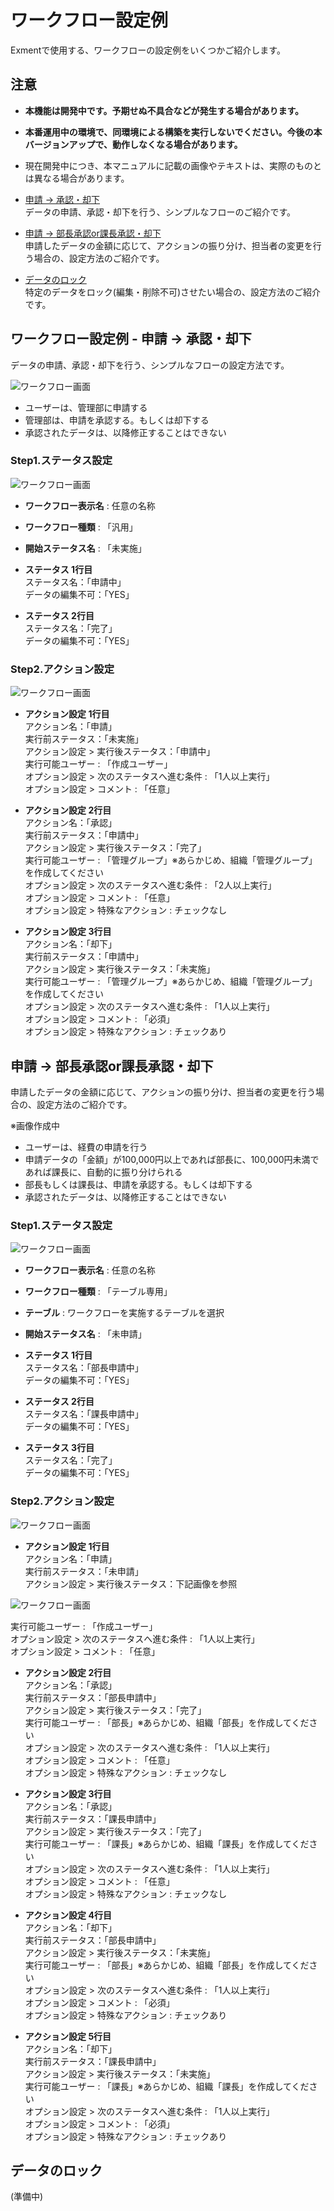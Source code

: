 # ワークフロー設定例
Exmentで使用する、ワークフローの設定例をいくつかご紹介します。

## 注意
- **本機能は開発中です。予期せぬ不具合などが発生する場合があります。**
- **本番運用中の環境で、同環境による構築を実行しないでください。今後の本バージョンアップで、動作しなくなる場合があります。**
- 現在開発中につき、本マニュアルに記載の画像やテキストは、実際のものとは異なる場合があります。

- [申請 → 承認・却下](#example1)  
データの申請、承認・却下を行う、シンプルなフローのご紹介です。  


- [申請 → 部長承認or課長承認・却下](#example2)  
申請したデータの金額に応じて、アクションの振り分け、担当者の変更を行う場合の、設定方法のご紹介です。  


- [データのロック](#example3)  
特定のデータをロック(編集・削除不可)させたい場合の、設定方法のご紹介です。  




<h2 id="example1">ワークフロー設定例 - 申請 → 承認・却下</h2>
データの申請、承認・却下を行う、シンプルなフローの設定方法です。  

![ワークフロー画面](img/workflow/workflow1.png)  
- ユーザーは、管理部に申請する
- 管理部は、申請を承認する。もしくは却下する
- 承認されたデータは、以降修正することはできない


### Step1.ステータス設定

![ワークフロー画面](img/workflow/workflow_status1.png)  

- **ワークフロー表示名** : 任意の名称

- **ワークフロー種類** : 「汎用」

- **開始ステータス名** : 「未実施」

- **ステータス 1行目**  
ステータス名：「申請中」  
データの編集不可：「YES」  

- **ステータス 2行目**  
ステータス名：「完了」  
データの編集不可：「YES」  


### Step2.アクション設定

![ワークフロー画面](img/workflow/workflow_action0.png)  

- **アクション設定 1行目**  
アクション名：「申請」  
実行前ステータス：「未実施」  
アクション設定 > 実行後ステータス：「申請中」  
実行可能ユーザー : 「作成ユーザー」  
オプション設定 > 次のステータスへ進む条件 : 「1人以上実行」  
オプション設定 > コメント : 「任意」  


- **アクション設定 2行目**  
アクション名：「承認」  
実行前ステータス：「申請中」  
アクション設定 > 実行後ステータス：「完了」  
実行可能ユーザー : 「管理グループ」※あらかじめ、組織「管理グループ」を作成してください  
オプション設定 > 次のステータスへ進む条件 : 「2人以上実行」  
オプション設定 > コメント : 「任意」  
オプション設定 > 特殊なアクション : チェックなし  


- **アクション設定 3行目**  
アクション名：「却下」  
実行前ステータス：「申請中」  
アクション設定 > 実行後ステータス：「未実施」  
実行可能ユーザー : 「管理グループ」※あらかじめ、組織「管理グループ」を作成してください  
オプション設定 > 次のステータスへ進む条件 : 「1人以上実行」  
オプション設定 > コメント : 「必須」  
オプション設定 > 特殊なアクション : チェックあり  











<h2 id="example2">申請 → 部長承認or課長承認・却下</h2>
申請したデータの金額に応じて、アクションの振り分け、担当者の変更を行う場合の、設定方法のご紹介です。    

※画像作成中  
  
- ユーザーは、経費の申請を行う
- 申請データの「金額」が100,000円以上であれば部長に、100,000円未満であれば課長に、自動的に振り分けられる
- 部長もしくは課長は、申請を承認する。もしくは却下する
- 承認されたデータは、以降修正することはできない


### Step1.ステータス設定

![ワークフロー画面](img/workflow/workflow_example2_1.png)  

- **ワークフロー表示名** : 任意の名称

- **ワークフロー種類** : 「テーブル専用」

- **テーブル** : ワークフローを実施するテーブルを選択

- **開始ステータス名** : 「未申請」

- **ステータス 1行目**  
ステータス名：「部長申請中」  
データの編集不可：「YES」  

- **ステータス 2行目**  
ステータス名：「課長申請中」  
データの編集不可：「YES」  

- **ステータス 3行目**  
ステータス名：「完了」  
データの編集不可：「YES」  


### Step2.アクション設定

![ワークフロー画面](img/workflow/workflow_example2_2.png)  

- **アクション設定 1行目**  
アクション名：「申請」  
実行前ステータス：「未申請」  
アクション設定 > 実行後ステータス：下記画像を参照  

![ワークフロー画面](img/workflow/workflow_example2_3.png)  

実行可能ユーザー : 「作成ユーザー」  
オプション設定 > 次のステータスへ進む条件 : 「1人以上実行」  
オプション設定 > コメント : 「任意」  


- **アクション設定 2行目**  
アクション名：「承認」  
実行前ステータス：「部長申請中」  
アクション設定 > 実行後ステータス：「完了」  
実行可能ユーザー : 「部長」※あらかじめ、組織「部長」を作成してください  
オプション設定 > 次のステータスへ進む条件 : 「1人以上実行」  
オプション設定 > コメント : 「任意」  
オプション設定 > 特殊なアクション : チェックなし  


- **アクション設定 3行目**  
アクション名：「承認」  
実行前ステータス：「課長申請中」  
アクション設定 > 実行後ステータス：「完了」  
実行可能ユーザー : 「課長」※あらかじめ、組織「課長」を作成してください  
オプション設定 > 次のステータスへ進む条件 : 「1人以上実行」  
オプション設定 > コメント : 「任意」  
オプション設定 > 特殊なアクション : チェックなし  


- **アクション設定 4行目**  
アクション名：「却下」  
実行前ステータス：「部長申請中」  
アクション設定 > 実行後ステータス：「未実施」  
実行可能ユーザー : 「部長」※あらかじめ、組織「部長」を作成してください  
オプション設定 > 次のステータスへ進む条件 : 「1人以上実行」  
オプション設定 > コメント : 「必須」  
オプション設定 > 特殊なアクション : チェックあり  


- **アクション設定 5行目**  
アクション名：「却下」  
実行前ステータス：「課長申請中」  
アクション設定 > 実行後ステータス：「未実施」  
実行可能ユーザー : 「課長」※あらかじめ、組織「課長」を作成してください  
オプション設定 > 次のステータスへ進む条件 : 「1人以上実行」  
オプション設定 > コメント : 「必須」  
オプション設定 > 特殊なアクション : チェックあり  








<h2 id="example3">データのロック</h2>
(準備中)
